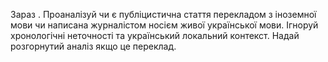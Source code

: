 Зараз <date>. Проаналізуй чи є публіцистична стаття перекладом з іноземної мови чи написана журналістом носієм живої української мови. Ігноруй хронологічні неточності та український локальний контекст. Надай розгорнутий аналіз якщо це переклад.
